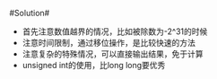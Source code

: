 #Solution#

* 首先注意数值越界的情况，比如被除数为-2^31的时候
* 注意时间限制，通过移位操作，是比较快速的方法
* 注意复杂的特殊情况，可以直接输出结果，免于计算
* unsigned int的使用，比long long要优秀